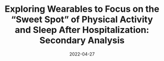 ---
articlename2: physical activity after hospitalization
title: >-
  Exploring Wearables to Focus on the “Sweet Spot” of Physical Activity and Sleep After Hospitalization: Secondary Analysis 
date: '2022-04-27'
summary: >-
  Participants within the “sweet spot” that balances recommended sleep (7-9 hours/night) and physical activity (>5000 steps/day) reported better functional outcomes after 13 weeks compared with participants outside the “sweet spot.” Wearable sleep and activity trackers may provide opportunities to hone postdischarge monitoring and target a “sweet spot” of recommended levels for both sleep and activity needed for optimal recovery.
authors: >-
   S Ryan Greysen;Kimberly J Waddell;Mitesh S Patel
externallink: 'https://mhealth.jmir.org/2022/4/e30089'
journal: JMIR Mhealth UHealth
---